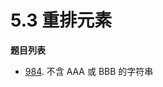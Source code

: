 # 5.3 重排元素

**题目列表**

- [984](https://leetcode.cn/problems/string-without-aaa-or-bbb/description/). 不含 AAA 或 BBB 的字符串

